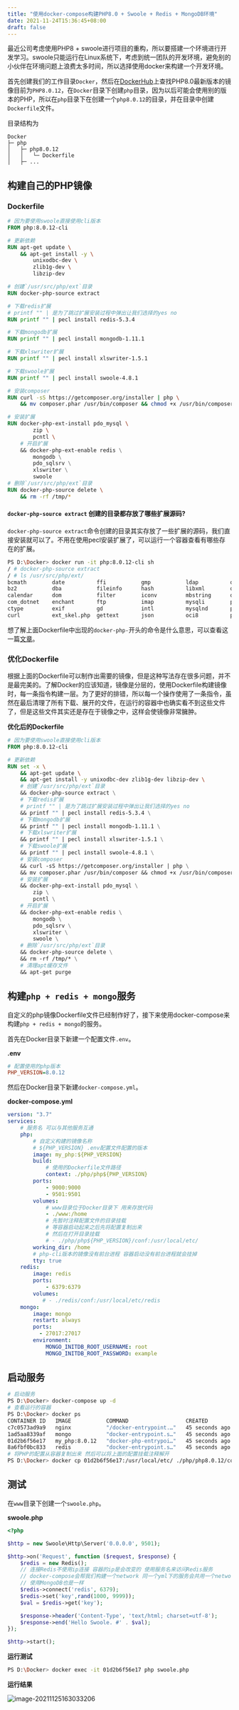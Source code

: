 ```yaml
---
title: "使用docker-compose构建PHP8.0 + Swoole + Redis + MongoDB环境"
date: 2021-11-24T15:36:45+08:00
draft: false
---
```


最近公司考虑使用PHP8 + swoole进行项目的重构，所以要搭建一个环境进行开发学习。swoole只能运行在Linux系统下，考虑到统一团队的开发环境，避免别的小伙伴在环境问题上浪费太多时间，所以选择使用docker来构建一个开发环境。

首先创建我们的工作目录`Docker`，然后在[DockerHub](https://hub.docker.com/)上查找PHP8.0最新版本的镜像目前为`PHP8.0.12`，在`Docker`目录下创建`php`目录，因为以后可能会使用别的版本的PHP，所以在`php`目录下在创建一个`php8.0.12`的目录，并在目录中创建`Dockerfile`文件。

目录结构为

```
Docker
├─ php
│   ├─ php8.0.12
│   │   └─ Dockerfile
│   ├─ ...
```

## 构建自己的PHP镜像

### Dockerfile

```dockerfile
# 因为要使用swoole直接使用cli版本
FROM php:8.0.12-cli

# 更新依赖
RUN apt-get update \
	&& apt-get install -y \
		unixodbc-dev \
		zlib1g-dev \
		libzip-dev

# 创建`/usr/src/php/ext`目录
RUN docker-php-source extract

# 下载redis扩展
# printf "" | 是为了跳过扩展安装过程中弹出让我们选择的yes no
RUN printf "" | pecl install redis-5.3.4

# 下载mongodb扩展
RUN printf "" | pecl install mongodb-1.11.1

# 下载xlswriter扩展
RUN printf "" | pecl install xlswriter-1.5.1

# 下载swoole扩展
RUN printf "" | pecl install swoole-4.8.1

# 安装composer
RUN curl -sS https://getcomposer.org/installer | php \
    && mv composer.phar /usr/bin/composer && chmod +x /usr/bin/composer

# 安装扩展
RUN docker-php-ext-install pdo_mysql \
        zip \
        pcntl \
    # 开启扩展
    && docker-php-ext-enable redis \
        mongodb \
        pdo_sqlsrv \
        xlswriter \
        swoole
# 删除`/usr/src/php/ext`目录
RUN docker-php-source delete \
    && rm -rf /tmp/*
```

#### `docker-php-source extract` 创建的目录都存放了哪些扩展源码?

`docker-php-source extract`命令创建的目录其实存放了一些扩展的源码，我们直接安装就可以了。不用在使用pecl安装扩展了，可以运行一个容器查看有哪些存在的扩展。

```bash
PS D:\Docker> docker run -it php:8.0.12-cli sh 
/ # docker-php-source extract
/ # ls /usr/src/php/ext/
bcmath        date          ffi           gmp           ldap          odbc          pdo_dblib     pdo_sqlite    reflection    soap          sysvmsg       xmlreader
bz2           dba           fileinfo      hash          libxml        opcache       pdo_firebird  pgsql         session       sockets       sysvsem       xmlwriter
calendar      dom           filter        iconv         mbstring      openssl       pdo_mysql     phar          shmop         sodium        sysvshm       xsl      
com_dotnet    enchant       ftp           imap          mysqli        pcntl         pdo_oci       posix         simplexml     spl           tidy          zend_test
ctype         exif          gd            intl          mysqlnd       pcre          pdo_odbc      pspell        skeleton      sqlite3       tokenizer     zip      
curl          ext_skel.php  gettext       json          oci8          pdo           pdo_pgsql     readline      snmp          standard      xml           zlib    
```

想了解上面Dockerfile中出现的`docker-php-`开头的命令是什么意思，可以查看这一篇[文章](/post/docker/php-image-four-commands)。

### 优化Dockerfile

根据上面的Dockerfile可以制作出需要的镜像，但是这种写法存在很多问题，并不是最完美的。了解Docker的应该知道，镜像是分层的，使用Dockerfile构建镜像时，每一条指令构建一层。为了更好的排错，所以每一个操作使用了一条指令，虽然在最后清理了所有下载、展开的文件，在运行的容器中也确实看不到这些文件了，但是这些文件其实还是存在于镜像之中，这样会使镜像非常臃肿。

**优化后的Dockerfile**

```dockerfile
# 因为要使用swoole直接使用cli版本
FROM php:8.0.12-cli

# 更新依赖
RUN set -x \
    && apt-get update \
    && apt-get install -y unixodbc-dev zlib1g-dev libzip-dev \
    # 创建`/usr/src/php/ext`目录
    && docker-php-source extract \
    # 下载redis扩展
    # printf "" | 是为了跳过扩展安装过程中弹出让我们选择的yes no
    && printf "" | pecl install redis-5.3.4 \
    # 下载mongodb扩展
    && printf "" | pecl install mongodb-1.11.1 \
    # 下载xlswriter扩展
    && printf "" | pecl install xlswriter-1.5.1 \
    # 下载swoole扩展
    && printf "" | pecl install swoole-4.8.1 \
    # 安装composer
    && curl -sS https://getcomposer.org/installer | php \
    && mv composer.phar /usr/bin/composer && chmod +x /usr/bin/composer \
    # 安装扩展
    && docker-php-ext-install pdo_mysql \
        zip \
        pcntl \
    # 开启扩展
    && docker-php-ext-enable redis \
        mongodb \
        pdo_sqlsrv \
        xlswriter \
        swoole \
    # 删除`/usr/src/php/ext`目录
    && docker-php-source delete \
    && rm -rf /tmp/* \
    # 清理apt缓存文件
    && apt-get purge
```

## 构建`php + redis + mongo`服务

自定义的php镜像Dockerfile文件已经制作好了，接下来使用docker-compose来构建`php + redis + mongo`的服务。

首先在Docker目录下新建一个配置文件`.env`。

**.env**

```ini
# 配置使用的php版本
PHP_VERSION=8.0.12
```

然后在Docker目录下新建`docker-compose.yml`。

**docker-compose.yml**

```yaml
version: "3.7"
services: 
	# 服务名 可以与其他服务互通
    php:
    	# 自定义构建的镜像名称
    	# ${PHP_VERSION} .env配置文件配置的版本
        image: my_php:${PHP_VERSION}
        build: 
        	# 使用的Dockerfile文件路径
            context: ./php/php${PHP_VERSION}
        ports: 
            - 9000:9000
            - 9501:9501
        volumes: 
        	# www目录位于Docker目录下 用来存放代码
            - ./www:/home
            # 先暂时注释配置文件的目录挂载
            # 等容器启动起来之后先将配置复制出来
            # 然后在打开目录挂载
            # - ./php/php${PHP_VERSION}/conf:/usr/local/etc/
        working_dir: /home
        # php-cli版本的镜像没有前台进程 容器启动没有前台进程就会挂掉
        tty: true
    redis:
        image: redis
        ports: 
            - 6379:6379
        volumes: 
           # - ./redis/conf:/usr/local/etc/redis
    mongo:
        image: mongo
        restart: always
        ports:
          - 27017:27017
        environment:
            MONGO_INITDB_ROOT_USERNAME: root
            MONGO_INITDB_ROOT_PASSWORD: example
```

## 启动服务

```bash
# 启动服务
PS D:\Docker> docker-compose up -d
# 查看运行的容器
PS D:\Docker> docker ps
CONTAINER ID   IMAGE           COMMAND                  CREATED          STATUS          PORTS                                            NAMES
c7c0573ad9a9   nginx           "/docker-entrypoint.…"   45 seconds ago   Up 40 seconds   0.0.0.0:80->80/tcp, 0.0.0.0:8080->8080/tcp       docker-nginx-1
1ad5aa8339af   mongo           "docker-entrypoint.s…"   45 seconds ago   Up 43 seconds   0.0.0.0:27017->27017/tcp                         docker-mongo-1
01d2b6f56e17   my_php:8.0.12   "docker-php-entrypoi…"   45 seconds ago   Up 42 seconds   0.0.0.0:9000->9000/tcp, 0.0.0.0:9501->9501/tcp   docker-php-1  
8a6fbf0bc833   redis           "docker-entrypoint.s…"   45 seconds ago   Up 41 seconds   0.0.0.0:6379->6379/tcp                           docker-redis-1
# 将PHP的配置从容器复制出来 然后可以将上面的配置挂载注释解开
PS D:\Docker> docker cp 01d2b6f56e17:/usr/local/etc/ ./php/php8.0.12/conf/ 
```

## 测试

在`www`目录下创建一个`swoole.php`。

**swoole.php**

```php
<?php

$http = new Swoole\Http\Server('0.0.0.0', 9501);

$http->on('Request', function ($request, $response) {
    $redis = new Redis();
    // 连接Redis不使用ip连接 容器的ip是会改变的 使用服务名来访问Redis服务
    // docker-compose会帮我们构建一个network 同一个yml下的服务会共用一个network
    // 使用MongoDB也是一样
    $redis->connect('redis', 6379);
    $redis->set('key',rand(1000, 9999));
    $val = $redis->get('key');

    $response->header('Content-Type', 'text/html; charset=utf-8');
    $response->end('Hello Swoole. #' . $val);
});

$http->start();
```

**运行测试**

```bash
PS D:\Docker> docker exec -it 01d2b6f56e17 php swoole.php
```

**运行结果**

![image-20211125163033206](https://image.chance.fyi/image-20211125163033206.png)



















































